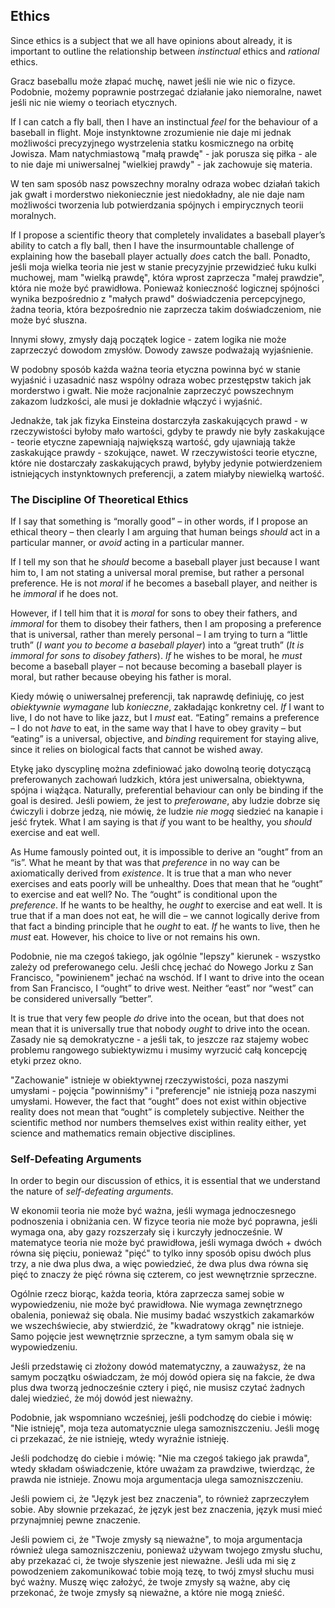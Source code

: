 ## Ethics

Since ethics is a subject that we all have opinions about already, it is important to outline the relationship between *instinctual* ethics and *rational* ethics.

Gracz baseballu może złapać muchę, nawet jeśli nie wie nic o fizyce. Podobnie, możemy poprawnie postrzegać działanie jako niemoralne, nawet jeśli nic nie wiemy o teoriach etycznych.

If I can catch a fly ball, then I have an instinctual *feel* for the behaviour of a baseball in flight. Moje instynktowne zrozumienie nie daje mi jednak możliwości precyzyjnego wystrzelenia statku kosmicznego na orbitę Jowisza. Mam natychmiastową "małą prawdę" - jak porusza się piłka - ale to nie daje mi uniwersalnej "wielkiej prawdy" - jak zachowuje się materia.

W ten sam sposób nasz powszechny moralny odraza wobec działań takich jak gwałt i morderstwo niekoniecznie jest niedokładny, ale nie daje nam możliwości tworzenia lub potwierdzania spójnych i empirycznych teorii moralnych.

If I propose a scientific theory that completely invalidates a baseball player’s ability to catch a fly ball, then I have the insurmountable challenge of explaining how the baseball player actually *does* catch the ball. Ponadto, jeśli moja wielka teoria nie jest w stanie precyzyjnie przewidzieć łuku kulki muchowej, mam "wielką prawdę", która wprost zaprzecza "małej prawdzie", która nie może być prawidłowa. Ponieważ konieczność logicznej spójności wynika bezpośrednio z "małych prawd" doświadczenia percepcyjnego, żadna teoria, która bezpośrednio nie zaprzecza takim doświadczeniom, nie może być słuszna.

Innymi słowy, zmysły dają początek logice - zatem logika nie może zaprzeczyć dowodom zmysłów. Dowody zawsze podważają wyjaśnienie.

W podobny sposób każda ważna teoria etyczna powinna być w stanie wyjaśnić i uzasadnić nasz wspólny odraza wobec przestępstw takich jak morderstwo i gwałt. Nie może racjonalnie zaprzeczyć powszechnym zakazom ludzkości, ale musi je dokładnie włączyć i wyjaśnić.

Jednakże, tak jak fizyka Einsteina dostarczyła zaskakujących prawd - w rzeczywistości byłoby mało wartości, gdyby te prawdy nie były zaskakujące - teorie etyczne zapewniają największą wartość, gdy ujawniają także zaskakujące prawdy - szokujące, nawet. W rzeczywistości teorie etyczne, które nie dostarczały zaskakujących prawd, byłyby jedynie potwierdzeniem istniejących instynktownych preferencji, a zatem miałyby niewielką wartość.

### The Discipline Of Theoretical Ethics

If I say that something is “morally good” – in other words, if I propose an ethical theory – then clearly I am arguing that human beings *should* act in a particular manner, or *avoid* acting in a particular manner.

If I tell my son that he *should* become a baseball player just because I want him to, I am not stating a universal moral premise, but rather a personal preference. He is not *moral* if he becomes a baseball player, and neither is he *immoral* if he does not.

However, if I tell him that it is *moral* for sons to obey their fathers, and *immoral* for them to disobey their fathers, then I am proposing a preference that is universal, rather than merely personal – I am trying to turn a “little truth” (*I want you to become a baseball player*) into a “great truth” (*It is immoral for sons to disobey fathers*). *If* he wishes to be moral, he *must* become a baseball player – not because becoming a baseball player is moral, but rather because obeying his father is moral.

Kiedy mówię o uniwersalnej preferencji, tak naprawdę definiuję, co jest *obiektywnie wymagane* lub *konieczne*, zakładając konkretny cel. *If* I want to live, I do not have to like jazz, but I *must* eat. “Eating” remains a preference – I do not *have* to eat, in the same way that I have to obey gravity – but “eating” is a universal, objective, and *binding* requirement for staying alive, since it relies on biological facts that cannot be wished away.

Etykę jako dyscyplinę można zdefiniować jako dowolną teorię dotyczącą preferowanych zachowań ludzkich, która jest uniwersalna, obiektywna, spójna i wiążąca. Naturally, preferential behaviour can only be binding if the goal is desired. Jeśli powiem, że jest to *preferowane*, aby ludzie dobrze się ćwiczyli i dobrze jedzą, nie mówię, że ludzie *nie mogą* siedzieć na kanapie i jeść frytek. What I am saying is that *if* you want to be healthy, you *should* exercise and eat well.

As Hume famously pointed out, it is impossible to derive an “ought” from an “is”. What he meant by that was that *preference* in no way can be axiomatically derived from *existence*. It is true that a man who never exercises and eats poorly will be unhealthy. Does that mean that he “ought” to exercise and eat well? No. The “ought” is conditional upon the *preference*. If he wants to be healthy, he *ought* to exercise and eat well. It is true that if a man does not eat, he will die – we cannot logically derive from that fact a binding principle that he *ought* to eat. *If* he wants to live, then he *must* eat. However, his choice to live or not remains his own.

Podobnie, nie ma czegoś takiego, jak ogólnie "lepszy" kierunek - wszystko zależy od preferowanego celu. Jeśli chcę jechać do Nowego Jorku z San Francisco, "powinienem" jechać na wschód. If I want to drive into the ocean from San Francisco, I “ought” to drive west. Neither “east” nor “west” can be considered universally “better”.

It is true that very few people *do* drive into the ocean, but that does not mean that it is universally true that nobody *ought* to drive into the ocean. Zasady nie są demokratyczne - a jeśli tak, to jeszcze raz stajemy wobec problemu rangowego subiektywizmu i musimy wyrzucić całą koncepcję etyki przez okno.

"Zachowanie" istnieje w obiektywnej rzeczywistości, poza naszymi umysłami - pojęcia "powinniśmy" i "preferencje" nie istnieją poza naszymi umysłami. However, the fact that “ought” does not exist within objective reality does not mean that “ought” is completely subjective. Neither the scientific method nor numbers themselves exist within reality either, yet science and mathematics remain objective disciplines.

### Self-Defeating Arguments

In order to begin our discussion of ethics, it is essential that we understand the nature of *self-defeating arguments*.

W ekonomii teoria nie może być ważna, jeśli wymaga jednoczesnego podnoszenia i obniżania cen. W fizyce teoria nie może być poprawna, jeśli wymaga ona, aby gazy rozszerzały się i kurczyły jednocześnie. W matematyce teoria nie może być prawidłowa, jeśli wymaga dwóch + dwóch równa się pięciu, ponieważ "pięć" to tylko inny sposób opisu dwóch plus trzy, a nie dwa plus dwa, a więc powiedzieć, że dwa plus dwa równa się pięć to znaczy że pięć równa się czterem, co jest wewnętrznie sprzeczne.

Ogólnie rzecz biorąc, każda teoria, która zaprzecza samej sobie w wypowiedzeniu, nie może być prawidłowa. Nie wymaga zewnętrznego obalenia, ponieważ się obala. Nie musimy badać wszystkich zakamarków we wszechświecie, aby stwierdzić, że "kwadratowy okrąg" nie istnieje. Samo pojęcie jest wewnętrznie sprzeczne, a tym samym obala się w wypowiedzeniu.

Jeśli przedstawię ci złożony dowód matematyczny, a zauważysz, że na samym początku oświadczam, że mój dowód opiera się na fakcie, że dwa plus dwa tworzą jednocześnie cztery i pięć, nie musisz czytać żadnych dalej wiedzieć, że mój dowód jest nieważny.

Podobnie, jak wspomniano wcześniej, jeśli podchodzę do ciebie i mówię: "Nie istnieję", moja teza automatycznie ulega samozniszczeniu. Jeśli mogę ci przekazać, że nie istnieję, wtedy wyraźnie istnieję.

Jeśli podchodzę do ciebie i mówię: "Nie ma czegoś takiego jak prawda", wtedy składam oświadczenie, które uważam za prawdziwe, twierdząc, że prawda nie istnieje. Znowu moja argumentacja ulega samozniszczeniu.

Jeśli powiem ci, że "Język jest bez znaczenia", to również zaprzeczyłem sobie. Aby słownie przekazać, że język jest bez znaczenia, język musi mieć przynajmniej pewne znaczenie.

Jeśli powiem ci, że "Twoje zmysły są nieważne", to moja argumentacja również ulega samozniszczeniu, ponieważ używam twojego zmysłu słuchu, aby przekazać ci, że twoje słyszenie jest nieważne. Jeśli uda mi się z powodzeniem zakomunikować tobie moją tezę, to twój zmysł słuchu musi być ważny. Muszę więc założyć, że twoje zmysły są ważne, aby cię przekonać, że twoje zmysły są nieważne, a które nie mogą znieść.